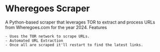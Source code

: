 # Wheregoes Scraper

A Python-based scraper that leverages TOR to extract and process URLs from Wheregoes.com for the year 2024.
Features

    - Uses the TOR network to scrape URLs.
    - Automated URL Extraction
    - Once all are scraped it'll restart to find the latest links.
